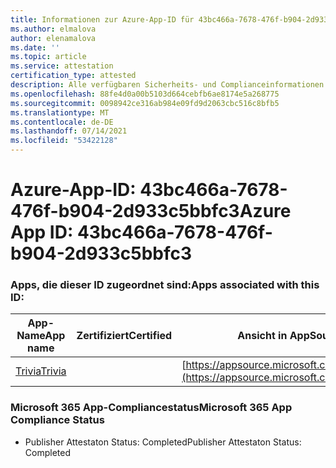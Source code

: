 ```yaml
---
title: Informationen zur Azure-App-ID für 43bc466a-7678-476f-b904-2d933c5bbfc3
ms.author: elmalova
author: elenamalova
ms.date: ''
ms.topic: article
ms.service: attestation
certification_type: attested
description: Alle verfügbaren Sicherheits- und Complianceinformationen für 43bc466a-7678-476f-b904-2d933c5bbfc3.
ms.openlocfilehash: 88fe4d0a00b5103d664cebfb6ae8174e5a268775
ms.sourcegitcommit: 0098942ce316ab984e09fd9d2063cbc516c8bfb5
ms.translationtype: MT
ms.contentlocale: de-DE
ms.lasthandoff: 07/14/2021
ms.locfileid: "53422128"
---
```

# <a name="azure-app-id-43bc466a-7678-476f-b904-2d933c5bbfc3"></a><span data-ttu-id="20a5f-103">Azure-App-ID: 43bc466a-7678-476f-b904-2d933c5bbfc3</span><span class="sxs-lookup"><span data-stu-id="20a5f-103">Azure App ID: 43bc466a-7678-476f-b904-2d933c5bbfc3</span></span>


### <a name="apps-associated-with-this-id"></a><span data-ttu-id="20a5f-104">Apps, die dieser ID zugeordnet sind:</span><span class="sxs-lookup"><span data-stu-id="20a5f-104">Apps associated with this ID:</span></span>
| <span data-ttu-id="20a5f-105">**App-Name**</span><span class="sxs-lookup"><span data-stu-id="20a5f-105">**App name**</span></span> | <span data-ttu-id="20a5f-106">**Zertifiziert**</span><span class="sxs-lookup"><span data-stu-id="20a5f-106">**Certified**</span></span> | <span data-ttu-id="20a5f-107">**Ansicht in AppSource**</span><span class="sxs-lookup"><span data-stu-id="20a5f-107">**View in AppSource**</span></span> |
|-|-|-|
| [<span data-ttu-id="20a5f-108">Trivia</span><span class="sxs-lookup"><span data-stu-id="20a5f-108">Trivia</span></span>](https://docs.microsoft.com/en-us/microsoft-365-app-certification/forward/WA200001956) |  | [https://appsource.microsoft.com/product/office/WA200001956](https://appsource.microsoft.com/product/office/WA200001956) |

### <a name="microsoft-365-app-compliance-status"></a><span data-ttu-id="20a5f-109">Microsoft 365 App-Compliancestatus</span><span class="sxs-lookup"><span data-stu-id="20a5f-109">Microsoft 365 App Compliance Status</span></span>
- <span data-ttu-id="20a5f-110">Publisher Attestaton Status: Completed</span><span class="sxs-lookup"><span data-stu-id="20a5f-110">Publisher Attestaton Status: Completed</span></span>
